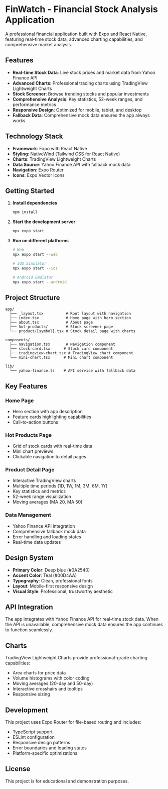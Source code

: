 # FinWatch - Financial Stock Analysis Application

A professional financial application built with Expo and React Native, featuring real-time stock data, advanced charting capabilities, and comprehensive market analysis.

## Features

- **Real-time Stock Data**: Live stock prices and market data from Yahoo Finance API
- **Advanced Charts**: Professional trading charts using TradingView Lightweight Charts
- **Stock Screener**: Browse trending stocks and popular investments
- **Comprehensive Analysis**: Key statistics, 52-week ranges, and performance metrics
- **Responsive Design**: Optimized for mobile, tablet, and desktop
- **Fallback Data**: Comprehensive mock data ensures the app always works

## Technology Stack

- **Framework**: Expo with React Native
- **Styling**: NativeWind (Tailwind CSS for React Native)
- **Charts**: TradingView Lightweight Charts
- **Data Source**: Yahoo Finance API with fallback mock data
- **Navigation**: Expo Router
- **Icons**: Expo Vector Icons

## Getting Started

1. **Install dependencies**
   ```bash
   npm install
   ```

2. **Start the development server**
   ```bash
   npx expo start
   ```

3. **Run on different platforms**
   ```bash
   # Web
   npx expo start --web
   
   # iOS Simulator
   npx expo start --ios
   
   # Android Emulator
   npx expo start --android
   ```

## Project Structure

```
app/
  ├── _layout.tsx          # Root layout with navigation
  ├── index.tsx            # Home page with hero section
  ├── about.tsx            # About page
  ├── hot-products/        # Stock screener page
  └── product/[symbol].tsx # Stock detail page with charts

components/
  ├── navigation.tsx       # Navigation component
  ├── stock-card.tsx      # Stock card component
  ├── tradingview-chart.tsx # TradingView chart component
  └── mini-chart.tsx      # Mini chart component

lib/
  └── yahoo-finance.ts    # API service with fallback data
```

## Key Features

### Home Page
- Hero section with app description
- Feature cards highlighting capabilities
- Call-to-action buttons

### Hot Products Page
- Grid of stock cards with real-time data
- Mini chart previews
- Clickable navigation to detail pages

### Product Detail Page
- Interactive TradingView charts
- Multiple time periods (1D, 1W, 1M, 3M, 6M, 1Y)
- Key statistics and metrics
- 52-week range visualization
- Moving averages (MA 20, MA 50)

### Data Management
- Yahoo Finance API integration
- Comprehensive fallback mock data
- Error handling and loading states
- Real-time data updates

## Design System

- **Primary Color**: Deep blue (#0A2540)
- **Accent Color**: Teal (#00D4AA)
- **Typography**: Clean, professional fonts
- **Layout**: Mobile-first responsive design
- **Visual Style**: Professional, trustworthy aesthetic

## API Integration

The app integrates with Yahoo Finance API for real-time stock data. When the API is unavailable, comprehensive mock data ensures the app continues to function seamlessly.

## Charts

TradingView Lightweight Charts provide professional-grade charting capabilities:
- Area charts for price data
- Volume histograms with color coding
- Moving averages (20-day and 50-day)
- Interactive crosshairs and tooltips
- Responsive sizing

## Development

This project uses Expo Router for file-based routing and includes:
- TypeScript support
- ESLint configuration
- Responsive design patterns
- Error boundaries and loading states
- Platform-specific optimizations

## License

This project is for educational and demonstration purposes.